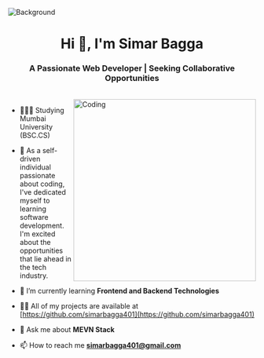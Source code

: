 ![Background](https://github.com/rxhul18/rxhul18/assets/99045557/18b4c261-0a1f-46ed-ac3d-8a9ca36f8f97)
<h1 align="center">Hi 👋, I'm Simar Bagga</h1>
<h3 align="center">A Passionate Web Developer | Seeking Collaborative Opportunities</h3>
<!-- <table align="center">
  <tr>
    <td>You are visitor</td>
    <td><img src="https://profile-counter.glitch.me/rxhul18/count.svg" alt="" /></td>
  </tr>
</table> -->
<br>
<img align="right" alt="Coding" width="371" src="https://valesh.dev/images/coder.gif">

- 👨🏼‍🎓 Studying Mumbai University (BSC.CS)

- 🔭 As a self-driven individual passionate about coding, I've dedicated myself to learning software development. I'm excited about the opportunities that lie ahead in the tech industry.

- 🌱 I’m currently learning **Frontend and Backend Technologies**

- 👨‍💻 All of my projects are available at [https://github.com/simarbagga401](https://github.com/simarbagga401)

- 💬 Ask me about **MEVN Stack**

- 📫 How to reach me **<simarbagga401@gmail.com>**

<br>
